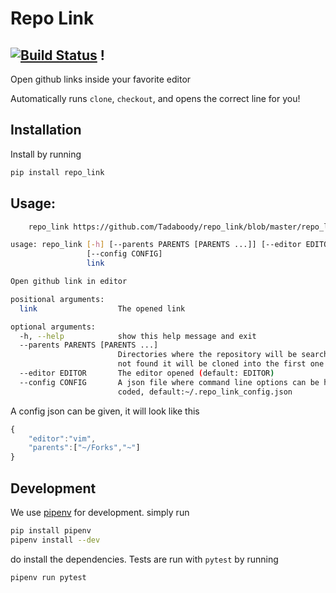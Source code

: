 # Repo Link
[![Build Status](https://travis-ci.com/Tadaboody/repo_link.svg?branch=master)](https://travis-ci.com/Tadaboody/repo_link) !
---
Open github links inside your favorite editor

Automatically runs `clone`, `checkout`, and opens the correct line for you!
## Installation
Install by running
```sh
pip install repo_link
```
## Usage:
```sh
    repo_link https://github.com/Tadaboody/repo_link/blob/master/repo_link/repo_link.py#L24
```
```sh
usage: repo_link [-h] [--parents PARENTS [PARENTS ...]] [--editor EDITOR]
                 [--config CONFIG]
                 link

Open github link in editor

positional arguments:
  link                  The opened link

optional arguments:
  -h, --help            show this help message and exit
  --parents PARENTS [PARENTS ...]
                        Directories where the repository will be searched. if
                        not found it will be cloned into the first one
  --editor EDITOR       The editor opened (default: EDITOR)
  --config CONFIG       A json file where command line options can be hard-
                        coded, default:~/.repo_link_config.json
```
A config json can be given, it will look like this
```js
{
    "editor":"vim",
    "parents":["~/Forks","~"]
}
```

## Development
We use [pipenv](https://pipenv.readthedocs.io/en/latest/) for development. simply run
```sh
pip install pipenv
pipenv install --dev
```
do install the dependencies.
Tests are run with `pytest` by running
```sh
pipenv run pytest
```